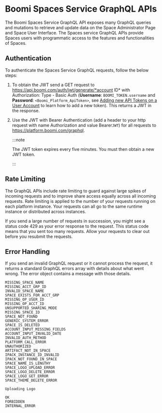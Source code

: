 # Boomi Spaces Service GraphQL APIs 

<head>
  <meta name="guidename" content="Spaces"/>
  <meta name="context" content="GUID-d51518a8-fdc2-48b2-874a-fb6f9f4caff6"/>
</head>


The Boomi Spaces Service GraphQL API exposes many GraphQL queries and mutations to retrieve and update data on the Space Administrator Page and Space User Interface. The Spaces service GraphQL APIs provide Spaces users with programmatic access to the features and functionalities of Spaces.

## Authentication 

To authenticate the Spaces Service GraphQL requests, follow the below steps:

1.  To obtain the JWT send a GET request to https://api.boomi.com/auth/jwt/generate/*account ID* with Authorization: Type - Basic Auth (**Username**: `BOOMI_TOKEN.username` and **Password**: `<Boomi_Platform_ApiToken>`, see [Adding new API Tokens on a User Account](/docs/Atomsphere/Platform/int-Adding_API_tokens_d788aee3-026f-41c5-bebb-bf7f94500db3.md) to learn how to add a new token). This returns a JWT in the response.
2.  Use the JWT with Bearer Authentication (add a header to your http request with name Authorization and value Bearer`JWT`) for all requests to https://platform.boomi.com/graphql.

    :::note  
    
    The JWT token expires every five minutes. You must then obtain a new JWT token.

    :::


## Rate Limiting 

The GraphQL APIs include rate limiting to guard against large spikes of incoming requests and to improve share access equally across all incoming requests. Rate limiting is applied to the number of your requests running on each platform instance. Your requests can all go to the same runtime instance or distributed across instances.

If you send a large number of requests in succession, you might see a status code 429 as your error response to the request. This status code means that you sent too many requests. Allow your requests to clear out before you resubmit the requests.

## Error Handling 

If you send an invalid GraphQL request or it cannot process the request, it returns a standard GraphQL errors array with details about what went wrong. The error object contains a message with those details.

``` {#codeblock_yl4_sks_zxb}
MISSING_SPACE_NAME
MISSING_ACCT_GRP_ID 
INVALID_SPACE_NAME  
SPACE_EXISTS_FOR_ACCT_GRP      
MISSING_OP_USER_ID   
MISSING_OP_ACCT_ID 
UNSUPPORTED_SHARING_MODE   
MISSING_SPACE_ID 
SPACE_NOT_FOUND 
GENERIC_SYSTEM_ERROR 
SPACE_IS_DELETED   
ACCOUNT_INPUT_MISSING_FIELDS   
ACCOUNT_INPUT_INVALID_DATE 
INVALID_AUTH_METHOD     
PLATFORM_CALL_ERROR   
UNAUTHORIZED    
ARTIFACT_NOT_IN_SPACE 
IPACK_INSTANCE_ID_INVALID
IPACK_NOT_FOUND_IN_SPACE 
SPACE_NAME_IS_LENGTHY 
SPACE_LOGO_UPLOAD_ERROR 
SPACE_LOGO_DELETE_ERROR 
SPACE_LOGO_GET_ERROR 
SPACE_THEME_DELETE_ERROR 

Uploading Logo

OK 
FORBIDDEN 
INTERNAL_ERROR 

```
